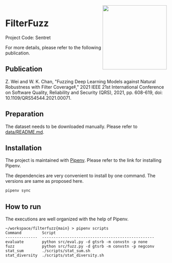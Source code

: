 <img align="right" height="200" src="https://s1.52poke.wiki/wiki/thumb/c/c5/161Sentret.png/300px-161Sentret.png">

# FilterFuzz

Project Code: Sentret

For more details, please refer to the following publication.

## Publication

Z. Wei and W. K. Chan, "Fuzzing Deep Learning Models against Natural Robustness with Filter Coverage‡," 2021 IEEE 21st International Conference on Software Quality, Reliability and Security (QRS), 2021, pp. 608-619, doi: 10.1109/QRS54544.2021.00071.

## Preparation

The dataset needs to be downloaded manually. Please refer to [data/README.md](data/README.md).

## Installation

The project is maintained with [Pipenv](https://pipenv.pypa.io/en/latest/). Please refer to the link for installing Pipenv.

The dependencies are very convenient to install by one command. The versions are same as proposed here.

```bash
pipenv sync
```

## How to run

The executions are well organized with the help of Pipenv.

```
~/workspace/filterfuzz{main} > pipenv scripts
Command         Script
--------------  -------------------------------------------------
evaluate        python src/eval.py -d gtsrb -m convstn -p none
fuzz            python src/fuzz.py -d gtsrb -m convstn -p negconv
stat_sum        ./scripts/stat_sum.sh
stat_diversity  ./scripts/stat_diversity.sh
```
